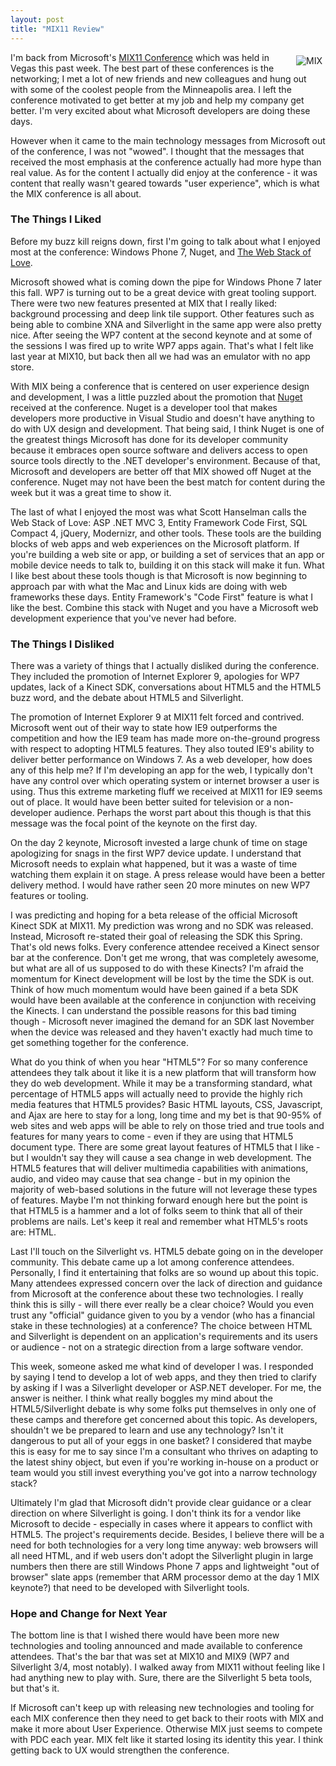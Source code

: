 ```yaml
---
layout: post
title: "MIX11 Review"
---
```


<p><img src="https://msteched.blob.core.windows.net/media/Default/BlogPost/news/MIX11_BB_SeeYouAt_2.gif" style="float: right; margin: 5px;" alt="MIX"/> I'm back from Microsoft's <a href="http://live.visitmix.com/">MIX11 Conference</a> which was held in Vegas this past week. The best part of these conferences is the networking; I met a lot of new friends and new colleagues and hung out with some of the coolest people from the Minneapolis area. I left the conference motivated to get better at my job and help my company get better. I'm very excited about what Microsoft developers are doing these days. </p>
<p>However when it came to the main technology messages from Microsoft out of the  conference, I was not "wowed". I thought that the messages that received the most emphasis at the conference actually had more hype than real value.  As for the content I actually did enjoy at the conference - it was content that really wasn't geared towards "user experience", which is what the MIX conference is all about.</p>
<h3>The Things I Liked</h3>
<p>Before my buzz kill reigns down, first I'm going to talk about what I enjoyed most at the conference: Windows Phone 7, Nuget, and  <a href="http://channel9.msdn.com/Events/MIX/MIX11/FRM02">The Web Stack of Love</a>. </p>
<p>Microsoft showed what is coming down the pipe for Windows Phone 7 later this fall. WP7 is turning out to be a great device with great tooling support. There were two new features presented at MIX that I really liked: background processing and deep link tile support. Other features such as being able to combine XNA and Silverlight in the same app were also pretty nice. After seeing the WP7 content at the second keynote and at some of the sessions I was fired up to write WP7 apps again. That's what I felt like last year at MIX10, but back then all we had was an emulator with no app store.</p>
<p>With MIX being a conference that is centered on user experience design and development,  I was a little puzzled about the promotion that  <a href="http://www.nuget.org">Nuget</a> received at the conference. Nuget is a developer tool that makes developers more productive in Visual Studio and doesn't have anything to do with UX design and development. That being said, I think Nuget is one of the greatest things Microsoft has done for its developer community because it embraces open source software and delivers access to open source tools directly to the .NET developer's environment. Because of that, Microsoft and developers are better off that MIX showed off Nuget at the conference. Nuget may not have been the best match for content during the week but it was a great time to show it.</p>
<p>The last of what I enjoyed the most was what Scott Hanselman calls the Web Stack of Love: ASP .NET MVC 3, Entity Framework Code First, SQL Compact 4, jQuery, Modernizr, and other tools. These tools are the building blocks of web apps and web experiences on the Microsoft platform. If you're building a web site or app, or building a set of services that an app or mobile device needs to talk to, building it on this stack will make it fun.  What I like best about these tools though is that Microsoft is now beginning to approach par with what the Mac and Linux kids are doing with  web frameworks these days. Entity Framework's "Code First" feature is what I like the best. Combine this stack with Nuget and you have a Microsoft web development experience that you've never had before. </p>
<h3>The Things I Disliked</h3>
<p>There was a variety of things that I actually disliked during the conference.  They included the promotion of Internet Explorer 9, apologies for WP7 updates,  lack of a Kinect SDK, conversations about HTML5 and the  HTML5 buzz word, and the debate about HTML5 and Silverlight.</p>
<p>The promotion of Internet Explorer 9 at MIX11 felt forced and contrived. Microsoft went out of their way to state how IE9 outperforms the competition and how the IE9 team has made more on-the-ground progress with respect to adopting HTML5 features.  They also touted IE9's ability to deliver better performance on Windows 7. As a web developer, how does any of this help me? If I'm developing an app for the web, I typically don't have any control over which operating system or internet browser a user is using. Thus this extreme marketing fluff we received at MIX11 for IE9 seems out of place.  It would have been better suited for television or a non-developer audience. Perhaps the worst part about this though is that this message was the focal point of the keynote on the first day. </p>
<p>On the day 2 keynote, Microsoft invested a large chunk of time on stage apologizing for snags in the first WP7 device update. I understand that Microsoft needs to explain what happened, but it was a waste of time watching them explain it on stage. A press release would have been a better delivery method. I would have rather seen 20 more minutes on new WP7 features or tooling.</p>
<p>I was predicting and hoping for a beta release of the official Microsoft Kinect SDK at MIX11. My prediction was wrong and no SDK was released. Instead, Microsoft re-stated their goal of releasing the SDK this Spring. That's old news folks. Every  conference attendee received a Kinect sensor bar at the conference. Don't get me wrong, that was completely awesome, but what are all of us supposed to do with these Kinects? I'm afraid the momentum for Kinect development will be lost by the time the SDK is out. Think of how much momentum would have been gained if a beta SDK would have been available at the conference in conjunction with receiving the Kinects. I can understand the possible reasons for this bad timing though - Microsoft never imagined the demand for an SDK last November when the device was released and they haven't exactly had much time to get something together for the conference.</p>
<p>What do you think of when you hear "HTML5"? For so many conference attendees they talk about it like it is a new platform that will transform how they do web development.  While it may be a transforming standard, what percentage of HTML5 apps will actually need to provide the highly rich media features that HTML5 provides?  Basic HTML layouts, CSS, Javascript, and Ajax are here to stay for a long, long time and my bet is that 90-95% of web sites and web apps will be able to rely on those tried and true tools and features for many years to come - even if they are using that HTML5 document type.  There are some great layout features of HTML5 that I like - but  I wouldn't say they will cause a sea change in web development. The HTML5 features that  will deliver multimedia capabilities with animations, audio, and video may cause that sea change - but in my opinion the majority of web-based solutions in the future will not leverage these types of features. Maybe I'm not thinking forward enough here but the point is that HTML5 is a hammer and a lot of folks seem to think that all of their problems are nails. Let's keep it real and remember what HTML5's roots are: HTML.</p>
<p>Last I'll touch on the Silverlight vs. HTML5 debate going on in the developer community. This debate came up a lot among conference attendees. Personally, I find it entertaining that folks are so wound up about this topic. Many attendees expressed concern over the lack of direction and guidance from Microsoft at the conference  about these two technologies. I really think this is silly - will there ever really be a clear choice? Would you even trust any "official" guidance given to you by a vendor (who has a financial stake in these technologies)  at a conference? The choice between HTML and Silverlight is dependent on an application's requirements and its users or audience - not on a strategic  direction from a large software vendor.</p>
<p>This week, someone asked me what kind of developer I was. I responded by saying I tend to develop a lot of web apps, and they then tried to clarify by asking if I was a Silverlight developer or ASP.NET developer. For me, the answer is neither.  I think what really boggles my mind  about the HTML5/Silverlight debate is why some folks put themselves in only one of these camps and therefore get concerned about this topic.  As developers, shouldn't we be prepared to learn and use any technology? Isn't it dangerous to put all of your eggs in one basket? I considered that maybe this is easy for me to say since I'm a consultant who thrives on adapting to the latest shiny object, but even if you're working in-house on a product or team would you still invest everything you've got into a narrow technology stack?</p>
<p>Ultimately I'm glad that Microsoft didn't provide clear guidance or a clear direction on where Silverlight is going. I don't think its for a vendor like Microsoft to decide - especially in cases where it appears to conflict with HTML5.  The project's requirements decide. Besides, I believe there will be a need for both technologies for a very long time anyway: web browsers will all need HTML, and if web users don't adopt the Silverlight plugin in large numbers then there are still Windows Phone 7 apps and lightweight "out of browser" slate apps (remember that ARM processor demo at the day 1 MIX keynote?) that need to be  developed with Silverlight tools.</p>
<h3>Hope and Change for Next Year</h3>
<p>The bottom line is that I wished there would have been more new technologies and tooling announced and made available to conference attendees. That's the bar that was set at MIX10 and MIX9 (WP7 and Silverlight 3/4, most notably). I walked away from MIX11 without feeling like I had anything new to play with. Sure, there are the Silverlight 5 beta tools, but that's it.</p>
<p>If Microsoft can't keep up with releasing new technologies and tooling for each MIX conference then they need to get back to their roots with MIX and make it more about User Experience. Otherwise MIX just seems to compete with PDC each year. MIX felt like it started losing its identity this year. I think getting back to UX would strengthen the conference.</p>


